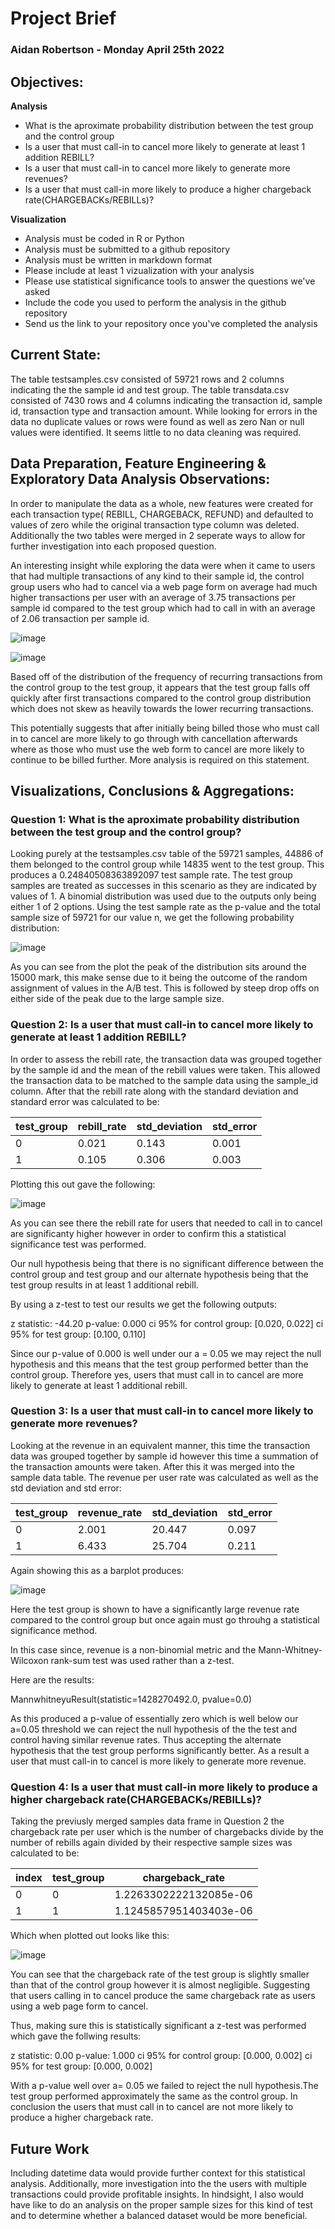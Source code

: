 # **Project Brief**
### **Aidan Robertson      -     Monday April 25th 2022**
## **Objectives:**  
  **Analysis**

* What is the aproximate probability distribution between the test group and the control group
* Is a user that must call-in to cancel more likely to generate at least 1 addition REBILL?
* Is a user that must call-in to cancel more likely to generate more revenues?
* Is a user that must call-in more likely to produce a higher chargeback rate(CHARGEBACKs/REBILLs)?
 
 **Visualization**
* Analysis must be coded in R or Python
* Analysis must be submitted to a github repository
* Analysis must be written in markdown format
* Please include at least 1 vizualization with your analysis
* Please use statistical significance tools to answer the questions we've asked
* Include the code you used to perform the analysis in the github repository
* Send us the link to your repository once you've completed the analysis

## **Current State:**

The table testsamples.csv consisted of 59721 rows and 2 columns indicating the the sample id and test group. The table transdata.csv consisted of 7430 rows and 4 columns indicating the transaction id, sample id, transaction type and transaction amount. While looking for errors in the data no duplicate values or rows were found as well as zero Nan or null values were identified. It seems little to no data cleaning was required.

## **Data Preparation, Feature Engineering & Exploratory Data Analysis Observations:**
In order to manipulate the data as a whole, new features were created for each transaction type( REBILL, CHARGEBACK, REFUND) and defaulted to values of zero while the original transaction type column was deleted. Additionally the two tables were merged in 2 seperate ways to allow for further investigation into each proposed question.

An interesting insight while exploring the data were when it came to users that had multiple transactions of any kind to their sample id, the control group users who had to cancel via a web page form on average had much higher transactions per user with an average of 3.75 transactions per sample id compared to the test group which had to call in with an average of 2.06 transaction per sample id. 

![image](https://user-images.githubusercontent.com/54183001/165129425-154502d6-ff50-4e67-8be1-e370ff4ad0b4.png)

![image](https://user-images.githubusercontent.com/54183001/165129450-e755afe2-4537-46cd-aa3c-6a93262b74dd.png)

Based off of the distribution of the frequency of recurring transactions from the control group to the test group, it appears that the test group falls off quickly after first transactions compared to the control group distribution which does not skew as heavily towards the lower recurring transactions.

This potentially suggests that after initially being billed those who must call in to cancel are more likely to go through with cancellation afterwards where as those who must use the web form to cancel are more likely to continue to be billed further. More analysis is required on this statement. 

## **Visualizations, Conclusions & Aggregations:**
### Question 1: What is the aproximate probability distribution between the test group and the control group?

Looking purely at the testsamples.csv table of the 59721 samples, 44886 of them belonged to the control group while 14835 went to the test group. This produces a 0.24840508363892097 test sample rate. The test group samples are treated as successes in this scenario as they are indicated by values of 1. A binomial distribution was used due to the outputs only being either 1 of 2 options. Using the test sample rate as the p-value and the total sample size of 59721 for our value n, we get the following probability distribution:

![image](https://user-images.githubusercontent.com/54183001/165035402-6ae43359-76b1-4dee-a34c-5013d44991f8.png) 

As you can see from the plot the peak of the distribution sits around the 15000 mark, this make sense due to it being the outcome of the random assignment of values in the A/B test. This is followed by steep drop offs on either side of the peak due to the large sample size.
### Question 2: Is a user that must call-in to cancel more likely to generate at least 1 addition REBILL?

In order to assess the rebill rate, the transaction data was grouped together by the sample id and the mean of the rebill values were taken. This allowed the transaction data to be matched to the sample data using the sample_id column. After that the rebill rate along with the standard deviation and standard error was calculated to be:

test_group	| rebill_rate	| std_deviation	| std_error
  --- 	 |	 ---   |    ---   |   ---   |
   0	       |     0.021	 |     0.143	    |  0.001
   1	       |     0.105	 |     0.306	    |  0.003

Plotting this out gave the following:

![image](https://user-images.githubusercontent.com/54183001/165036709-052d52b1-dccb-41a4-9e15-582a58198d60.png)

As you can see there the rebill rate for users that needed to call in to cancel are significanty higher however in order to confirm this a statistical significance test was performed.

Our null hypothesis being that there is no significant difference between the control group and test group and our alternate hypothesis being that the test group results in at least 1 additional rebill.

By using a z-test to test our results we get the following outputs:

z statistic: -44.20
p-value: 0.000
ci 95% for control group: [0.020, 0.022]
ci 95% for test group: [0.100, 0.110]

Since our p-value of 0.000 is well under our a = 0.05 we may reject the null hypothesis and this means that the test group performed better than the control group. Therefore yes, users that must call in to cancel are more likely to generate at least 1 additional rebill.

### Question 3: Is a user that must call-in to cancel more likely to generate more revenues?

Looking at the revenue in an equivalent manner, this time the transaction data was grouped together by sample id however this time a summation of the transaction amounts were taken. After this it was merged into the sample data table. The revenue per user rate was calculated as well as the std deviation and std error:

test_group	|  revenue_rate  | 	std_deviation	  |  std_error
---  |    ---   |   ---    |    ---    | 
    0	     |     2.001	     |     20.447	      |  0.097
    1	     |     6.433	     |     25.704	      |  0.211
    
Again showing this as a barplot produces:

![image](https://user-images.githubusercontent.com/54183001/165039998-dee24756-808f-4606-b0e0-b341b1be94fa.png)

Here the test group is shown to have a significantly large revenue rate compared to the control group but once again must go throuhg a statistical significance method.

In this case since, revenue is a non-binomial metric and the Mann-Whitney-Wilcoxon rank-sum test was used rather than a z-test.

Here are the results:

MannwhitneyuResult(statistic=1428270492.0, pvalue=0.0)

As this produced a p-value of essentially zero which is well below our a=0.05 threshold we can reject the null hypothesis of the the test and control having similar revenue rates. Thus accepting the alternate hypothesis that the test group performs significantly better. As a result a user that must call-in to cancel is more likely to generate more revenue.

### Question 4: Is a user that must call-in more likely to produce a higher chargeback rate(CHARGEBACKs/REBILLs)?

Taking the previusly merged samples data frame in Question 2 the chargeback rate per user which is the number of chargebacks divide by the number of rebills again divided by their respective sample sizes was calculated to be:

|index|test\_group|chargeback\_rate|
|---|---|---|
|0|0|1\.2263302222132085e-06|
|1|1|1\.1245857951403403e-06|

Which when plotted out looks like this:

![image](https://user-images.githubusercontent.com/54183001/165116576-67e35fd0-af44-4aa0-947e-9de020106f73.png)

You can see that the chargeback rate of the test group is slightly smaller than that of the control group however it is almost negligible. Suggesting that users calling in to cancel produce the same chargeback rate as users using a web page form to cancel.

Thus, making sure this is statistically significant a z-test was performed which gave the follwing results:

z statistic: 0.00
p-value: 1.000
ci 95% for control group: [0.000, 0.002]
ci 95% for test group: [0.000, 0.002]

With a p-value well over a= 0.05 we failed to reject the null hypothesis.The test group performed approximately the same as the control group. In conclusion the users that must call in to cancel are not more likely to produce a higher chargeback rate.

## Future Work
Including datetime data would provide further context for this statistical analysis. Additionally, more investigation into the the users with multiple transactions could provide profitable insights. In hindsight, I also would have like to do an analysis on the proper sample sizes for this kind of test and to determine whether a balanced dataset would be more beneficial.
